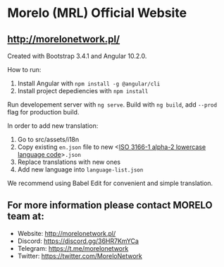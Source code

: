 # Morelo (MRL) Official Website

## http://morelonetwork.pl/

Created with Bootstrap 3.4.1 and Angular 10.2.0.

How to run:
1. Install Angular with `npm install -g @angular/cli`
2. Install project depediencies with `npm install`

Run developement server with `ng serve`.
Build with `ng build`, add `--prod` flag for production build.

In order to add new translation:
1. Go to src/assets/i18n
2. Copy existing `en.json` file to new <[ISO 3166-1 alpha-2 lowercase language code](https://en.wikipedia.org/wiki/ISO_3166-1_alpha-2)>`.json`
3. Replace translations with new ones
4. Add new language into `language-list.json`

We recommend using Babel Edit for convenient and simple translation.

## For more information please contact MORELO team at:

- Website: http://morelonetwork.pl/
- Discord: https://discord.gg/36HR7KmYCa
- Telegram: https://t.me/morelonetwork
- Twitter: https://twitter.com/MoreloNetwork
